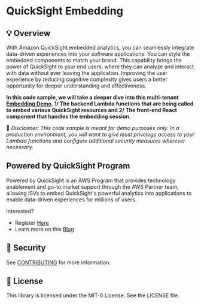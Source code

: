 # QuickSight Embedding

## :bulb: Overview
With Amazon QuickSight embedded analytics, you can seamlessly integrate data-driven experiences into your software applications. You can style the embedded components to match your brand. This capability brings the power of QuickSight to your end users, where they can analyze and interact with data without ever leaving the application. Improving the user experience by reducing cognitive complexity gives users a better opportunity for deeper understanding and effectiveness.

**In this code sample, we will take a deeper dive into this multi-tenant [Embedding Demo](https://www.oktank.poweredbyquicksight.aws.dev/).  1/ The backend Lambda functions that are being called to embed various QuickSight resources and 2/ The front-end React component that handles the embedding session.**

:no_good: *Disclaimer: This code sample is meant for demo purposes only. In a production environment, you will want to give least privelege access to your Lambda functions and configure additional security measures wherever necessary.*

## Powered by QuickSight Program

Powered by QuickSight is an AWS Program that provides technology enablement and go-to market support through the AWS Partner team, allowing ISVs to embed QuickSight's powerful analytics into applications to enable data-driven experiences for millions of users.

Interested? 

- Register [Here](https://aws.amazon.com/quicksight/embedded-analytics/powered-by-quicksight/)
- Learn more on this [Blog](https://aws.amazon.com/blogs/big-data/new-powered-by-quicksight-program-helps-aws-partners-embed-interactive-analytics-in-applications-to-enable-data-driven-experiences/)

## :closed_lock_with_key: Security

See [CONTRIBUTING](CONTRIBUTING.md#security-issue-notifications) for more information.

## :ledger: License

This library is licensed under the MIT-0 License. See the LICENSE file.

